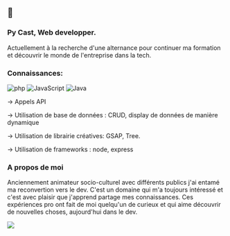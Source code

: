 ## 🙂

### Py Cast, Web developper.

Actuellement à la recherche d'une alternance pour continuer ma formation et découvrir le monde de l'entreprise dans la tech.

### Connaissances:

![php](https://img.shields.io/badge/-php-black?style=flat-square&logo=php)
![JavaScript](https://img.shields.io/badge/-JavaScript-black?style=flat-square&logo=javascript) 
![Java](https://img.shields.io/badge/Java-ED8B00?style=for-the-badge&logo=openjdk&logoColor=white)

-> Appels API

-> Utilisation de base de données : CRUD, display de données de manière dynamique

-> Utilisation de librairie créatives: GSAP, Tree.

-> Utilisation de frameworks : node, express

### A propos de moi

Anciennement animateur socio-culturel avec différents publics j'ai entamé ma reconvertion vers le dev. C'est un domaine qui m'a toujours intéressé et c'est avec plaisir que j'apprend partage mes connaissances. 
Ces expériences pro ont fait de moi quelqu'un de curieux et qui aime découvrir de nouvelles choses, aujourd'hui dans le dev.  

![](https://media.giphy.com/media/100ZrPdxOM2zBe/giphy.gif)
